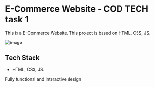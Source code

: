 # E-Commerce Website - COD TECH task 1 

This is a E-Commerce Website. This project is based on HTML, CSS, JS.

![image](https://user-images.githubusercontent.com/34413515/199085619-dc393b0c-588d-42f9-8e16-cf10acbdc1c6.png)


## Tech Stack
-  HTML, CSS, JS.

Fully functional and interactive design 
